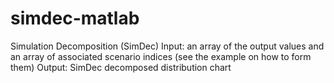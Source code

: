 # simdec-matlab
Simulation Decomposition (SimDec) 
Input: an array of the output values and an array of associated scenario indices (see the example on how to form them)
Output: SimDec decomposed distribution chart
